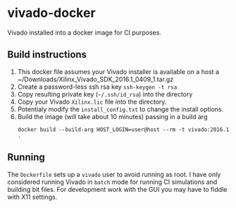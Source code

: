 # vivado-docker

Vivado installed into a docker image for CI purposes.

## Build instructions

1. This docker file assumes your Vivado installer is available on a host a ~/Downloads/Xilinx_Vivado_SDK_2016.1_0409_1.tar.gz
2. Create a password-less ssh rsa key `ssh-keygen -t rsa`
3. Copy resulting private key (`~/.ssh/id_rsa`) into the directory
4. Copy your Vivado `Xilinx.lic` file into the directory.
5. Potentialy modify the `install_config.txt` to change the install options.
6. Build the image (will take about 10 minutes) passing in a build arg
    ```shell
    docker build --build-arg HOST_LOGIN=user@host --rm -t vivado:2016.1 .
    ```

## Running

The `Dockerfile` sets up a `vivado` user to avoid running as root. I have only considered running Vivado in `batch` mode for running CI simulations and building bit files. For development work with the GUI you may have to fiddle with X11 settings.
